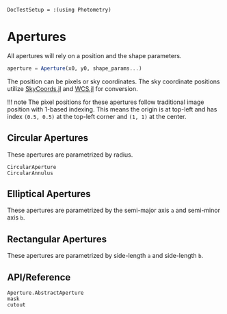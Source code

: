 ```@meta
DocTestSetup = :(using Photometry)
```

# Apertures

All apertures will rely on a position and the shape parameters.
```julia
aperture = Aperture(x0, y0, shape_params...)
```
The position can be pixels or sky coordinates. The sky coordinate positions utilize [SkyCoords.jl](https://juliaastro.github.io/SkyCoords.jl/stable) and [WCS.jl](https://juliaastro.github.io/WCS.jl/stable) for conversion. 

!!! note
    The pixel positions for these apertures follow traditional image position with 1-based indexing. This means the origin is at top-left and has index `(0.5, 0.5)` at the top-left corner and `(1, 1)` at the center.

## Circular Apertures

These apertures are parametrized by radius.

```@docs
CircularAperture
CircularAnnulus
```

## Elliptical Apertures

These apertures are parametrized by the semi-major axis `a` and semi-minor axis `b`.


## Rectangular Apertures

These apertures are parametrized by side-length `a` and side-length `b`.


## API/Reference

```@docs
Aperture.AbstractAperture
mask
cutout
```
